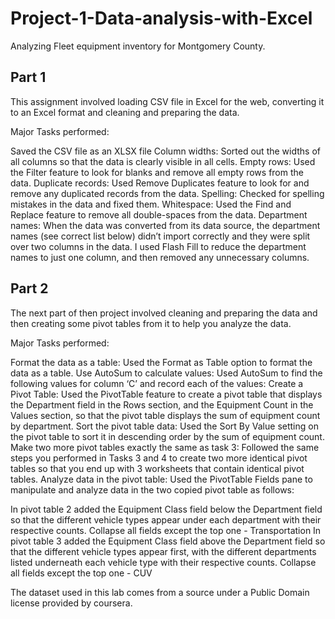 # Project-1-Data-analysis-with-Excel
Analyzing Fleet equipment inventory for Montgomery County.

## Part 1
This assignment involved loading CSV file in Excel for the web, converting it to an Excel format and cleaning and preparing the data.

Major Tasks performed:

Saved the CSV file as an XLSX file
Column widths: Sorted out the widths of all columns so that the data is clearly visible in all cells.
Empty rows: Used the Filter feature to look for blanks and remove all empty rows from the data.
Duplicate records: Used Remove Duplicates feature to look for and remove any duplicated records from the data.
Spelling: Checked for spelling mistakes in the data and fixed them.
Whitespace: Used the Find and Replace feature to remove all double-spaces from the data.
Department names: When the data was converted from its data source, the department names (see correct list below) didn’t import correctly and they were split over two columns in the data. I used Flash Fill to reduce the department names to just one column, and then removed any unnecessary columns.

## Part 2
The next part of then project involved cleaning and preparing the data and then creating some pivot tables from it to help you analyze the data.

Major Tasks performed: 

Format the data as a table: Used the Format as Table option to format the data as a table.
Use AutoSum to calculate values: Used AutoSum to find the following values for column ‘C’ and record each of the values:
Create a Pivot Table: Used the PivotTable feature to create a pivot table that displays the Department field in the Rows section, and the Equipment Count in the Values section, so that the pivot table displays the sum of equipment count by department.
Sort the pivot table data: Used the Sort By Value setting on the pivot table to sort it in descending order by the sum of equipment count.
Make two more pivot tables exactly the same as task 3: Followed the same steps you performed in Tasks 3 and 4 to create two more identical pivot tables so that you end up with 3 worksheets that contain identical pivot tables.
Analyze data in the pivot table: Used the PivotTable Fields pane to manipulate and analyze data in the two copied pivot table as follows:

In pivot table 2 added the Equipment Class field below the Department field so that the different vehicle types appear under each department with their respective counts.
Collapse all fields except the top one - Transportation
In pivot table 3 added the Equipment Class field above the Department field so that the different vehicle types appear first, with the different departments listed underneath each vehicle type with their respective counts.
Collapse all fields except the top one - CUV

The dataset used in this lab comes from a source under a Public Domain license provided by coursera.
